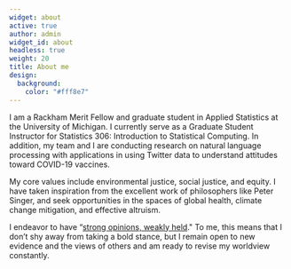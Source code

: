```yaml
---
widget: about
active: true
author: admin
widget_id: about
headless: true
weight: 20
title: About me
design:
  background:
    color: "#fff8e7"
---
```

I am a Rackham Merit Fellow and graduate student in Applied Statistics at the University of Michigan. I currently serve as a Graduate Student Instructor for Statistics 306: Introduction to Statistical Computing. In addition, my team and I are conducting research on natural language processing with applications in using Twitter data to understand attitudes toward COVID-19 vaccines.

My core values include environmental justice, social justice, and equity. I have taken inspiration from the excellent work of philosophers like Peter Singer, and seek opportunities in the spaces of global health, climate change mitigation, and effective altruism. 

I endeavor to have “[strong opinions, weakly held](**<https://www.saffo.com/02008/07/26/strong-opinions-weakly-held/>**)." To me, this means that I don’t shy away from taking a bold stance, but I remain open to new evidence and the views of others and am ready to revise my worldview constantly.
